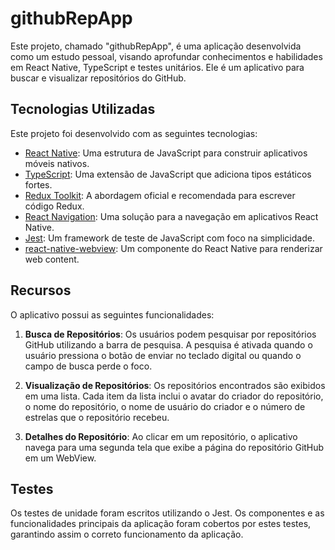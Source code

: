 # githubRepApp

Este projeto, chamado "githubRepApp", é uma aplicação desenvolvida como um estudo pessoal, visando aprofundar conhecimentos e habilidades em React Native, TypeScript e testes unitários. Ele é um aplicativo para buscar e visualizar repositórios do GitHub.

## Tecnologias Utilizadas

Este projeto foi desenvolvido com as seguintes tecnologias:

- [React Native](https://reactnative.dev/): Uma estrutura de JavaScript para construir aplicativos móveis nativos.
- [TypeScript](https://www.typescriptlang.org/): Uma extensão de JavaScript que adiciona tipos estáticos fortes.
- [Redux Toolkit](https://redux-toolkit.js.org/): A abordagem oficial e recomendada para escrever código Redux.
- [React Navigation](https://reactnavigation.org/): Uma solução para a navegação em aplicativos React Native.
- [Jest](https://jestjs.io/): Um framework de teste de JavaScript com foco na simplicidade.
- [react-native-webview](https://github.com/react-native-webview/react-native-webview): Um componente do React Native para renderizar web content.

## Recursos

O aplicativo possui as seguintes funcionalidades:

1. **Busca de Repositórios**: Os usuários podem pesquisar por repositórios GitHub utilizando a barra de pesquisa. A pesquisa é ativada quando o usuário pressiona o botão de enviar no teclado digital ou quando o campo de busca perde o foco.

2. **Visualização de Repositórios**: Os repositórios encontrados são exibidos em uma lista. Cada item da lista inclui o avatar do criador do repositório, o nome do repositório, o nome de usuário do criador e o número de estrelas que o repositório recebeu.

3. **Detalhes do Repositório**: Ao clicar em um repositório, o aplicativo navega para uma segunda tela que exibe a página do repositório GitHub em um WebView.

## Testes

Os testes de unidade foram escritos utilizando o Jest. Os componentes e as funcionalidades principais da aplicação foram cobertos por estes testes, garantindo assim o correto funcionamento da aplicação.
